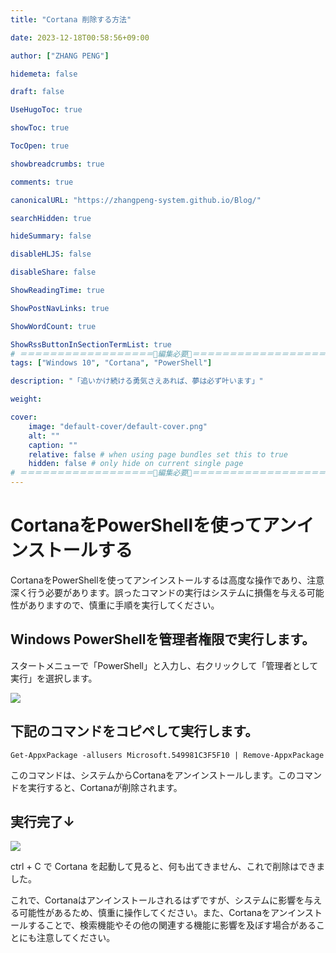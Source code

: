 ```yaml
---
title: "Cortana 削除する方法"

date: 2023-12-18T00:58:56+09:00

author: ["ZHANG PENG"]

hidemeta: false

draft: false

UseHugoToc: true

showToc: true

TocOpen: true

showbreadcrumbs: true

comments: true

canonicalURL: "https://zhangpeng-system.github.io/Blog/"

searchHidden: true

hideSummary: false

disableHLJS: false

disableShare: false

ShowReadingTime: true

ShowPostNavLinks: true

ShowWordCount: true

ShowRssButtonInSectionTermList: true
# ＝＝＝＝＝＝＝＝＝＝＝＝＝＝＝＝＝＝🔽編集必要🔽＝＝＝＝＝＝＝＝＝＝＝＝＝＝＝＝＝＝
tags: ["Windows 10", "Cortana", "PowerShell"]

description: "「追いかけ続ける勇気さえあれば、夢は必ず叶います」"

weight:

cover:
    image: "default-cover/default-cover.png"
    alt: ""
    caption: ""
    relative: false # when using page bundles set this to true
    hidden: false # only hide on current single page
# ＝＝＝＝＝＝＝＝＝＝＝＝＝＝＝＝＝＝🔼編集必要🔼＝＝＝＝＝＝＝＝＝＝＝＝＝＝＝＝＝＝
---
```

# CortanaをPowerShellを使ってアンインストールする

CortanaをPowerShellを使ってアンインストールするは高度な操作であり、注意深く行う必要があります。誤ったコマンドの実行はシステムに損傷を与える可能性がありますので、慎重に手順を実行してください。

## Windows PowerShellを管理者権限で実行します。

スタートメニューで「PowerShell」と入力し、右クリックして「管理者として実行」を選択します。

![](https://storage.googleapis.com/zenn-user-upload/9c59532fb185-20230114.png)

## 下記のコマンドをコピペして実行します。

```shell
Get-AppxPackage -allusers Microsoft.549981C3F5F10 | Remove-AppxPackage
```

このコマンドは、システムからCortanaをアンインストールします。このコマンドを実行すると、Cortanaが削除されます。

## 実行完了↓

![](https://storage.googleapis.com/zenn-user-upload/8610ee2d8db2-20230114.png)

ctrl + C で Cortana を起動して見ると、何も出てきません、これで削除はできました。

これで、Cortanaはアンインストールされるはずですが、システムに影響を与える可能性があるため、慎重に操作してください。また、Cortanaをアンインストールすることで、検索機能やその他の関連する機能に影響を及ぼす場合があることにも注意してください。